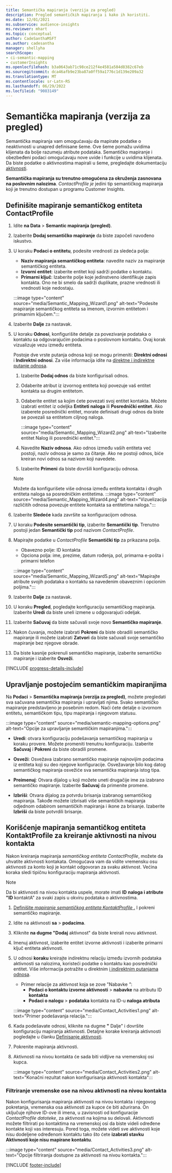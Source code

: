 ```yaml
---
title: Semantička mapiranja (verzija za pregled)
description: Pregled semantičkih mapiranja i kako ih koristiti.
ms.date: 12/01/2021
ms.subservice: audience-insights
ms.reviewer: mhart
ms.topic: conceptual
author: CadeSanthaMSFT
ms.author: cadesantha
manager: shellyha
searchScope:
- ci-semantic-mapping
- customerInsights
ms.openlocfilehash: b3a0643ab71c98ce212f4e4581a584d8382c67eb
ms.sourcegitcommit: dca46afb9e23ba87a0ff59a1776c1d139e209a32
ms.translationtype: MT
ms.contentlocale: sr-Latn-RS
ms.lasthandoff: 06/29/2022
ms.locfileid: "9083149"
---
```

# <a name="semantic-mappings-preview"></a>Semantička mapiranja (verzija za pregled)

Semantička mapiranja vam omogućavaju da mapirate podatke o neaktivnosti u unapred definisane šeme. Ove šeme pomažu uvidima klijenata da bolje razumeju atribute podataka. Semantičko mapiranje i obezbeđeni podaci omogućavaju nove uvide i funkcije u uvidima klijenata. Da biste podatke o aktivnostima mapirali u šeme, pregledajte dokumentaciju [aktivnosti](activities.md).

**Semantička mapiranja su trenutno omogućena za okruženja zasnovana na poslovnim nalozima**. *ContactProfile je* jedini tip semantičkog mapiranja koji je trenutno dostupan u programu Customer Insights.

## <a name="define-a-contactprofile-semantic-entity-mapping"></a>Definišite mapiranje semantičkog entiteta ContactProfile

1. Idite **na Data** > **Semantic mapiranja (pregled)**.

1. Izaberite **Dodaj semantičko mapiranje** da biste započeli navođeno iskustvo.

1. U koraku **Podaci o entitetu**, podesite vrednosti za sledeća polja:

   - **Naziv mapiranja semantičkog entiteta**: navedite naziv za mapiranje semantičkog entiteta.
   - **Izvorni entitet**: izaberite entitet koji sadrži podatke o kontaktu.
   - **Primarni ključ**: Izaberite polje koje jedinstveno identifikuje zapis kontakta. Ono ne bi smelo da sadrži duplikate, prazne vrednosti ili vrednosti koje nedostaju.

   :::image type="content" source="media/Semantic_Mapping_Wizard1.png" alt-text="Podesite mapiranje semantičkog entiteta sa imenom, izvornim entitetom i primarnim ključem.":::

1. Izaberite **Dalje** za nastavak.

1. U koraku **Odnosi**, konfigurišite detalje za povezivanje podataka o kontaktu sa odgovarajućim podacima o poslovnom kontaktu. Ovaj korak vizualizuje vezu između entiteta.  

   Postoje dve vrste putanja odnosa koji se mogu primeniti: **Direktni odnosi** i **Indirektni odnosi**. Za više informacija idite na [direktne i indirektne putanje odnosa](relationships.md#relationship-paths).

   1. Izaberite **Dodaj odnos** da biste konfigurisali odnos.
   1. Odaberite atribut iz izvornog entiteta koji povezuje vaš entitet kontakta sa drugim entitetom.
   1. Odaberite entitet sa kojim ćete povezati svoj entitet kontakta. Možete izabrati entitet iz odeljka **Entiteti naloga** ili **Posrednički entitet**. Ako izaberete posrednički entitet, morate definisati drugi odnos da biste se povezali sa entitetom ciljnog naloga.

      :::image type="content" source="media/Semantic_Mapping_Wizard2.png" alt-text="Izaberite entitet Nalog ili posrednički entitet.":::

   1. Navedite **Naziv odnosa**. Ako odnos između vaših entiteta već postoji, naziv odnosa je samo za čitanje. Ako ne postoji odnos, biće kreiran novi odnos sa nazivom koji navedete.
   1. Izaberite **Primeni** da biste dovršili konfiguraciju odnosa.

   > [!NOTE]
   > Možete da konfigurišete više odnosa između entiteta kontakta i drugih entiteta naloga sa posredničkim entitetima.
   >  :::image type="content" source="media/Semantic_Mapping_Wizard4.png" alt-text="Vizuelizacija različitih odnosa povezuje entitete kontakta sa entitetima naloga.":::

1. Izaberite **Sledeće** kada završite sa konfiguracijom odnosa.

1. U koraku **Podesite semantički tip**, izaberite **Semantički tip**. Trenutno postoji jedan **Semantički tip** pod nazivom *ContactProfile*.

1. Mapirajte podatke u *ContactProfile* **Semantički tip** za prikazana polja.
   - Obavezno polje: ID kontakta
   - Opciona polja: ime, prezime, datum rođenja, pol, primarna e-pošta i primarni telefon

   :::image type="content" source="media/Semantic_Mapping_Wizard5.png" alt-text="Mapirajte atribute svojih podataka o kontaktu sa navedenim obaveznim i opcionim poljima.":::

1. Izaberite **Dalje** za nastavak.

1. U koraku **Pregled**, pogledajte konfiguraciju semantičkog mapiranja. Izaberite **Uredi** da biste uneli izmene u odgovarajući odeljak.

1. Izaberite **Sačuvaj** da biste sačuvali svoje novo **Semantičko mapiranje**.

1. Nakon čuvanja, možete izabrati **Pokreni** da biste obradili semantičko mapiranje ili možete izabrati **Zatvori** da biste sačuvali svoje semantičko mapiranje bez njegove obrade.

1. Da biste kasnije pokrenuli semantičko mapiranje, izaberite semantičko mapiranje i izaberite **Osveži**.

[!INCLUDE [progress-details-include](includes/progress-details-pane.md)]

## <a name="manage-existing-semantic-mappings"></a>Upravljanje postojećim semantičkim mapiranjima

Na **Podaci** > **Semantička mapiranja (verzija za pregled)**, možete pregledati sva sačuvana semantička mapiranja i upravljati njima. Svako semantičko mapiranje predstavljeno je posebnim redom. Naći ćete detalje o izvornom entitetu, semantičkom tipu, tipu mapiranja i njegovom statusu.

:::image type="content" source="media/semantic-mapping-options.png" alt-text="Opcije za upravljanje semantičkim mapiranjima.":::

- **Uredi**: otvara konfiguraciju podešavanja semantičkog mapiranja u koraku provere. Možete promeniti trenutnu konfiguraciju. Izaberite **Sačuvaj** i **Pokreni** da biste obradili promene.

- **Osveži**: Osvežava izabrano semantičko mapiranje najnovijim podacima iz entiteta koji su deo njegove konfiguracije. Osvežavanje bilo kog datog semantičkog mapiranja osvežiće sva semantička mapiranja istog tipa.

- **Preimenuj**: Otvara dijalog u koji možete uneti drugačije ime za izabrano semantičko mapiranje. Izaberite **Sačuvaj** da primenite promene.

- **Izbriši**: Otvara dijalog za potvrdu brisanja izabranog semantičkog mapiranja. Takođe možete izbrisati više semantičkih mapiranja odjednom odabirom semantičkih mapiranja i ikone za brisanje. Izaberite **Izbriši** da biste potvrdili brisanje.

## <a name="use-a-contactprofile-semantic-entity-mapping-to-create-contact-level-activities"></a>Korišćenje mapiranja semantičkog entiteta KontaktProfile za kreiranje aktivnosti na nivou kontakta

Nakon kreiranja mapiranja *semantičkog entiteta ContactProfile*, možete da uhvatite aktivnosti kontakata. Omogućava vam da vidite vremensku osu aktivnosti za konto koji je kontakt odgovoran za svaku aktivnost. Većina koraka sledi tipičnu konfiguraciju mapiranja aktivnosti.

   > [!NOTE]
   > Da bi aktivnosti na nivou kontakta uspele, morate imati **ID** **naloga i atribute "ID** kontaktA" za svaki zapis u okviru podataka o aktivnostima.

1. [Definišite *mapiranje semantičkog entiteta KontaktProfile* .](#define-a-contactprofile-semantic-entity-mapping) I pokreni semantičko mapiranje.

1. Idite na aktivnosti **sa** > **podacima**.

1. Kliknite **na dugme "Dodaj** aktivnost" da biste kreirali novu aktivnost.

1. Imenuj aktivnost, izaberite entitet izvorne aktivnosti i izaberite primarni ključ entiteta aktivnosti.

1. U odnosi **koraku** kreirajte indirektnu relaciju između izvornih podataka aktivnosti sa nalozima, koristeći podatke o kontaktu kao posrednički entitet. Više informacija potražite u direktnim [i indirektnim putanjama odnosa](relationships.md#relationship-paths).
   - Primer relacije za aktivnost koja se zove "Nabavke *"*:
      - **Podaci o kontaktu izvorne aktivnosti** > **nabavke** na atributu ID **kontakta**
      - **Podaci o nalogu** > **podataka** kontakta na ID-u **naloga atributa**

   :::image type="content" source="media/Contact_Activities1.png" alt-text="Primer podešavanja relacija.":::

1. Kada podešavate odnosi, kliknite na dugme **"** Dalje" i dovršite konfiguraciju mapiranja aktivnosti. Detaljne korake kreiranja aktivnosti pogledajte u članku [Definisanje aktivnosti](activities.md).

1. Pokrenite mapiranja aktivnosti.

1. Aktivnosti na nivou kontakta će sada biti vidljive na vremenskoj osi kupca.

   :::image type="content" source="media/Contact_Activities2.png" alt-text="Konačni rezultat nakon konfigurisanja aktivnosti kontakta":::

### <a name="contact-level-activity-timeline-filtering"></a>Filtriranje vremenske ose na nivou aktivnosti na nivou kontakta

Nakon konfigurisanja mapiranja aktivnosti na nivou kontakta i njegovog pokretanja, vremenska osa aktivnosti za kupce će biti ažurirana. On uključuje njihove ID-ove ili imena, u zavisnosti od konfiguracije *ContactProfile datoteke*, za aktivnosti na kojima su delovali. Aktivnosti možete filtrirati po kontaktima na vremenskoj osi da biste videli određene kontakte koji vas interesuju. Pored toga, možete videti sve aktivnosti koje nisu dodeljene određenom kontaktu tako što ćete **izabrati stavku Aktivnosti koje nisu mapirane kontaktu**.

   :::image type="content" source="media/Contact_Activities3.png" alt-text="Opcije filtriranja dostupne za aktivnosti na nivou kontakta.":::

[!INCLUDE [footer-include](includes/footer-banner.md)]

